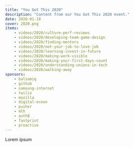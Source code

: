 ```yaml
---
title: "You Got This 2020"
description: "Content from our You Got This 2020 event."
date: 2020-01-18
cover: 2020.png
items:
    - videos/2020/culture-perf-reviews
    - videos/2020/developing-team-game-design
    - videos/2020/finding-mentors
    - videos/2020/not-your-job-to-love-job
    - videos/2020/learning-invest-in-future
    - videos/2020/making-work-visible
    - videos/2020/making-your-first-days-count
    - videos/2020/understanding-unions-in-tech
    - videos/2020/walking-away
sponsors:
    - balsamiq
    - github
    - samsung-internet
    - twilio
    - mozilla
    - digital-ocean
    - pusher
    - mlh
    - auth0
    - fastprint
    - proactive
---
```


Lorem ipsum
